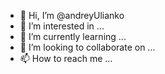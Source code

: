 - 👋 Hi, I’m @andreyUlianko
- 👀 I’m interested in ...
- 🌱 I’m currently learning ...
- 💞️ I’m looking to collaborate on ...
- 📫 How to reach me ...

<!---
andreyUlianko/andreyUlianko is a ✨ special ✨ repository because its `README.md` (this file) appears on your GitHub profile.
You can click the Preview link to take a look at your changes.
--->
